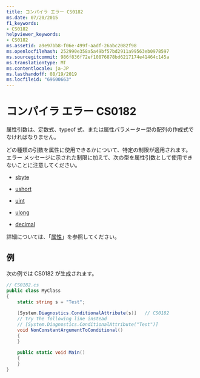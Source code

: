```yaml
---
title: コンパイラ エラー CS0182
ms.date: 07/20/2015
f1_keywords:
- CS0182
helpviewer_keywords:
- CS0182
ms.assetid: a9e97bb8-f06e-499f-aadf-26abc2082f98
ms.openlocfilehash: 252990e358a5a49bf57bd2911a99563eb0978597
ms.sourcegitcommit: 986f836f72ef10876878bd6217174e41464c145a
ms.translationtype: MT
ms.contentlocale: ja-JP
ms.lasthandoff: 08/19/2019
ms.locfileid: "69600663"
---
```

# <a name="compiler-error-cs0182"></a>コンパイラ エラー CS0182
属性引数は、定数式、typeof 式、または属性パラメーター型の配列の作成式でなければなりません。  
  
どの種類の引数を属性に使用できるかについて、特定の制限が適用されます。 エラー メッセージに示された制限に加えて、次の型を属性引数として使用できないことに注意してください。  
  
- [sbyte](../language-reference/builtin-types/integral-numeric-types.md)  
  
- [ushort](../language-reference/builtin-types/integral-numeric-types.md)  
  
- [uint](../language-reference/builtin-types/integral-numeric-types.md)  
  
- [ulong](../language-reference/builtin-types/integral-numeric-types.md)  
  
- [decimal](../language-reference/builtin-types/floating-point-numeric-types.md)  
  
詳細については、「[属性](../programming-guide/concepts/attributes/index.md)」を参照してください。  
  
## <a name="example"></a>例  
 次の例では CS0182 が生成されます。  
  
```csharp  
// CS0182.cs  
public class MyClass  
{  
    static string s = "Test";  
  
    [System.Diagnostics.ConditionalAttribute(s)]   // CS0182  
    // try the following line instead  
    // [System.Diagnostics.ConditionalAttribute("Test")]  
    void NonConstantArgumentToConditional()  
    {  
    }  
  
    public static void Main()  
    {  
    }  
}  
```
